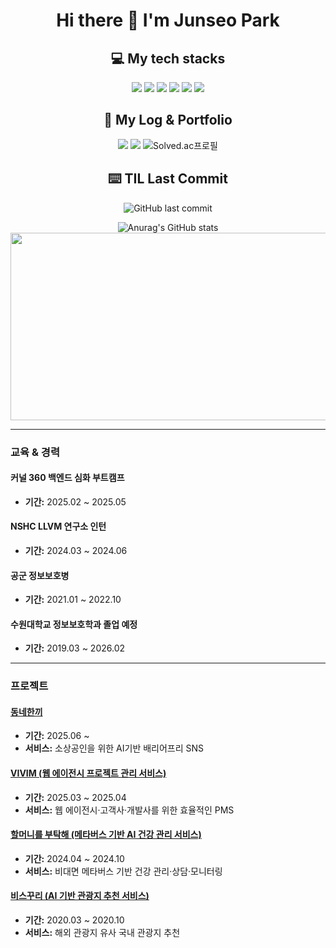 
<h1 align="center">Hi there 👋 I'm Junseo Park</h1>

<h2 align="center">💻 My tech stacks</h2>

<p align="center">
  <img src="https://img.shields.io/badge/springboot-6DB33F?style=for-the-badge&logo=springboot&logoColor=white">
  <img src="https://img.shields.io/badge/fastapi-009688?style=for-the-badge&logo=fastapi&logoColor=white">
  <img src="https://img.shields.io/badge/redis-FF4438?style=for-the-badge&logo=redis&logoColor=white">
  <img src="https://img.shields.io/badge/docker-2496ED?style=for-the-badge&logo=docker&logoColor=white">
  <img src="https://img.shields.io/badge/jenkins-D24939?style=for-the-badge&logo=jenkins&logoColor=white">
  <img src="https://img.shields.io/badge/sonarqube-4E98CD?style=for-the-badge&logo=sonarqube&logoColor=white">
  
</p>

<!-- ![Top Langs](https://github-readme-stats-sigma-five.vercel.app/api/top-langs/?username=HoyiTT&show_icons=true&theme=radical) -->

<h2 align="center">📖 My Log & Portfolio </h2>
<p align="center">
  <a href="https://jspark33.tistory.com"><img src="https://img.shields.io/badge/HoyiTT-E5511E?style=flat-square&logo=Tistory&logoColor=white"/></a>
  <a href="https://hoyitt.notion.site/80609dd5c3f240e79667424b2cdf4ba2?pvs=4"><img src="https://img.shields.io/badge/HoyiTT-ffffff?style=flat-square&logo=notion&logoColor=black"/></a>
  <img src="http://mazassumnida.wtf/api/mini/generate_badge?boj=ppp9177" alt="Solved.ac프로필"/>
</p>

<h2 align="center">⌨️ TIL Last Commit</h2>
<p align="center">
  <img src="https://img.shields.io/github/last-commit/PoroGramr/TIL" alt="GitHub last commit"/>
</p>

<p align="center">
  <img src="https://github-readme-stats-sigma-five.vercel.app/api?username=PoroGramr&show_icons=true&theme=radical" alt="Anurag's GitHub stats"/>
  <a href="https://github.com/devxb/gitanimals">
<img
  src="https://render.gitanimals.org/farms/PoroGramr"
  width="600"
  height="300"
/>
</a>
</p>

* * *

### 교육 & 경력

#### 커널 360 백엔드 심화 부트캠프 
- **기간:** 2025.02 ~ 2025.05

#### NSHC LLVM 연구소 인턴
- **기간:** 2024.03 ~ 2024.06

#### 공군 정보보호병
- **기간:** 2021.01 ~ 2022.10

#### 수원대학교 정보보호학과 졸업 예정
- **기간:** 2019.03 ~ 2026.02

* * *

### 프로젝트

#### [동네한끼](https://github.com/DongneHankki/DongneHankki-BE)
- **기간:** 2025.06 ~ 
- **서비스:** 소상공인을 위한 AI기반 배리어프리 SNS  

#### [VIVIM (웹 에이전시 프로젝트 관리 서비스)](https://github.com/PoroGramr/KDEV4-VIVIM-BE)
- **기간:** 2025.03 ~ 2025.04  
- **서비스:** 웹 에이전시·고객사·개발사를 위한 효율적인 PMS  

#### [할머니를 부탁해 (메타버스 기반 AI 건강 관리 서비스)](https://github.com/brianhhy/LSPT)
- **기간:** 2024.04 ~ 2024.10  
- **서비스:** 비대면 메타버스 기반 건강 관리·상담·모니터링  

#### [비스꾸리 (AI 기반 관광지 추천 서비스)](https://github.com/hjs1212/2020_hanium_Ai_Tour)
- **기간:** 2020.03 ~ 2020.10  
- **서비스:** 해외 관광지 유사 국내 관광지 추천  


